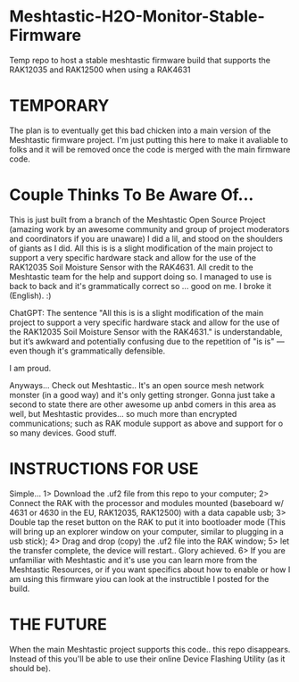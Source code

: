# Meshtastic-H2O-Monitor-Stable-Firmware
Temp repo to host a stable meshtastic firmware build that supports the RAK12035 and RAK12500 when using a RAK4631 

# TEMPORARY
The plan is to eventually get this bad chicken into a main version of the Meshtastic firmware project.  I'm just putting this here to make it avaliable to folks and it will be removed once the code is merged with the main firmware code.

# Couple Thinks To Be Aware Of...
This is just built from a branch of the Meshtastic Open Source Project (amazing work by an awesome community and group of project moderators and coordinators if you are unaware) I did a lil, and stood on the shoulders of giants as I did.  All this is is a slight modification of the main project to support a very specific hardware stack and allow for the use of the RAK12035 Soil Moisture Sensor with the RAK4631.  All credit to the Meshtastic team for the help and support doing so.
I managed to use is back to back and it's grammatically correct so ... good on me. I broke it (English). :)

ChatGPT: The sentence "All this is is a slight modification of the main project to support a very specific hardware stack and allow for the use of the RAK12035 Soil Moisture Sensor with the RAK4631." is understandable, but it’s awkward and potentially confusing due to the repetition of "is is" — even though it's grammatically defensible.

I am proud.

Anyways...
Check out Meshtastic.. It's an open source mesh network monster (in a good way) and it's only getting stronger. Gonna just take a second to state there are other awesome up anbd comers in this area as well, but Meshtastic provides... so much more than encrypted communications; such as RAK module support as above and support for o so many devices. Good stuff.

# INSTRUCTIONS FOR USE
Simple... 
1> Download the .uf2 file from this repo to your computer;
2> Connect the RAK with the processor and modules mounted (baseboard w/ 4631 or 4630 in the EU, RAK12035, RAK12500) with a data capable usb;
3> Double tap the reset button on the RAK to put it into bootloader mode (This will bring up an explorer window on your computer, similar to plugging in a usb stick);
4> Drag and drop (copy) the .uf2 file into the RAK window;
5> let the transfer complete, the device will restart.. Glory achieved.
6> If you are unfamiliar with Meshtastic and it's use you can learn more from the Meshtastic Resources, or if you want specifics about how to enable or how I am using this firmware yiou can look at the instructible I posted for the build.

# THE FUTURE
When the main Meshtastic project supports this code.. this repo disappears. Instead of this you'll be able to use their online Device Flashing Utility (as it should be). 
